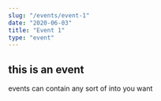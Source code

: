 ```yaml
---
slug: "/events/event-1"
date: "2020-06-03"
title: "Event 1"
type: "event"
---
```


## this is an event

events can contain any sort of into you want
